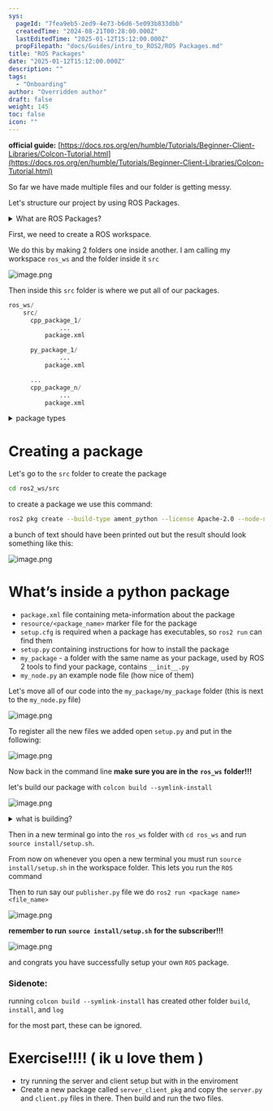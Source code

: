 ```yaml
---
sys:
  pageId: "7fea9eb5-2ed9-4e73-b6d6-5e093b833dbb"
  createdTime: "2024-08-21T00:28:00.000Z"
  lastEditedTime: "2025-01-12T15:12:00.000Z"
  propFilepath: "docs/Guides/intro_to_ROS2/ROS Packages.md"
title: "ROS Packages"
date: "2025-01-12T15:12:00.000Z"
description: ""
tags:
  - "Onboarding"
author: "Overridden author"
draft: false
weight: 145
toc: false
icon: ""
---
```


**official guide:** [https://docs.ros.org/en/humble/Tutorials/Beginner-Client-Libraries/Colcon-Tutorial.html](https://docs.ros.org/en/humble/Tutorials/Beginner-Client-Libraries/Colcon-Tutorial.html)

So far we have made multiple files and our folder is getting messy.

Let's structure our project by using ROS Packages.

<details>

<summary>What are ROS Packages?</summary>

ROS Packages are, as the name implies, packages of code that are highly sharable between ROS developers.

They consist of a folder, `package.xml` file, and source code

```python
      cpp_package_1/
		      ... imagine much code files here ..
          package.xml
```

</details>

First, we need to create a ROS workspace.

We do this by making 2 folders one inside another. I am calling my workspace `ros_ws` and the folder inside it `src`

![image.png](https://prod-files-secure.s3.us-west-2.amazonaws.com/d518164a-d88e-44d1-a4ee-3adb3bd8bce0/70706947-fd18-4537-a67b-e12946812d31/image.png?X-Amz-Algorithm=AWS4-HMAC-SHA256&X-Amz-Content-Sha256=UNSIGNED-PAYLOAD&X-Amz-Credential=ASIAZI2LB4667TQ4OU3I%2F20250404%2Fus-west-2%2Fs3%2Faws4_request&X-Amz-Date=20250404T140823Z&X-Amz-Expires=3600&X-Amz-Security-Token=IQoJb3JpZ2luX2VjEJ7%2F%2F%2F%2F%2F%2F%2F%2F%2F%2FwEaCXVzLXdlc3QtMiJHMEUCIGmLGpH%2FTMqqLHj2xAckGONw926sOea3%2BACgXRWxb3RoAiEAsIxyZnPAc03zZdaop%2BoY2spdk9g8BDMGdw7%2BE%2Bio5Nwq%2FwMIFxAAGgw2Mzc0MjMxODM4MDUiDAI8VZRINy1B%2BOfEsircA%2Btv6JAjMIcktLqLFIOUAyUNNYxHR8ZbFE0uRCxxiRuv5BN%2Fen%2FNoiS7YkGvPwaiMaWbBpWTwlnlZ8ymt5pNx2ud7g7Lr8k91tXZr0o%2FL3Jc%2BttpDZYA0M8jc5xXjA6Geboeixcm0anzCo%2Bn%2BvyIF9YqAZLC1%2BK8qRhKcgboTbV1ndMyR%2BnoJ8M1RyjH8q%2FunaoTfpo0VWSVmnWCusIHt5cs%2BSvPSf47p6N4KPGHUxE4PszBSl5ncZiSj%2BDGY33NeahgByJ64ErhNR9Kd%2FuSE%2FtdNmktXpZkTv19%2Fsl9veFtdl2n%2BuMuPEnVswNCDlrdoPmXXxxbizJ5ST7sO%2BXyEKpClxoSWNzoIscvs%2BiS3vjD9ki7QqzyfGJyXMrxpYMpY6lIGewWbXMSWUrzilIIm14d5Q3ueFI542w1YmmBDm8AqvjOEKiyem4bouzvn2HRBE%2BCnsVKPOfvF90FM8EkonOiRuguCYzrFlf94ukiVvQaZFzEURtXyYkOfUvcTS%2FJE%2BMwjxqkwL4tHPeklF2PNRif%2FPcfvJVfLee2%2F0GLqlB2%2BIxwCtfGGm0DYefx86H480MRSu8jHpQy8Y1Qi186BXa2xGXW7fdNaxt9B3xEn1EqM8204WlV2KHrQ25jMPvMv78GOqUBxRxY7DOYnMbRVCRWiuApnX7jbAjkZ%2BpWlUFPilnmkuKRDz4aL1bqBEbsTPg7HKd0yNhznkMQOmWsfqbo9QzDRqSaeDW6ov7AOvxoOeAVuGBpbkHDz%2BmNRKO3S9aSBot5CG1HMzroMOqN3nq7%2BiQPM5%2BSnRVYyw1cy8ltyFjgqTs%2BZhU3Uz2Frk3LqW9t3PoCWf9M%2BBNZAeKBazEIrGYcQTsKHe2d&X-Amz-Signature=74740bb312647330c5a7c15154158434258b30527bae0355232a58df7830ae94&X-Amz-SignedHeaders=host&x-id=GetObject)

Then inside this `src` folder is where we put all of our packages.

```python
ros_ws/
    src/
      cpp_package_1/
		      ...
          package.xml

      py_package_1/
		      ...
          package.xml

      ...
      cpp_package_n/
		      ...
          package.xml

```

<details>

<summary>package types</summary>

packages can be either `C++` or python.

the intern file structure is different for each but for this guide we will stick to creating python packages

</details>

# Creating a package

Let's go to the `src` folder to create the package

```bash
cd ros2_ws/src
```

to create a package we use this command:

```bash
ros2 pkg create --build-type ament_python --license Apache-2.0 --node-name my_node my_package
```

a bunch of text should have been printed out but the result should look something like this:

![image.png](https://prod-files-secure.s3.us-west-2.amazonaws.com/d518164a-d88e-44d1-a4ee-3adb3bd8bce0/e6cf1e3f-8512-4a3e-b131-079f800bf3e8/image.png?X-Amz-Algorithm=AWS4-HMAC-SHA256&X-Amz-Content-Sha256=UNSIGNED-PAYLOAD&X-Amz-Credential=ASIAZI2LB4667TQ4OU3I%2F20250404%2Fus-west-2%2Fs3%2Faws4_request&X-Amz-Date=20250404T140823Z&X-Amz-Expires=3600&X-Amz-Security-Token=IQoJb3JpZ2luX2VjEJ7%2F%2F%2F%2F%2F%2F%2F%2F%2F%2FwEaCXVzLXdlc3QtMiJHMEUCIGmLGpH%2FTMqqLHj2xAckGONw926sOea3%2BACgXRWxb3RoAiEAsIxyZnPAc03zZdaop%2BoY2spdk9g8BDMGdw7%2BE%2Bio5Nwq%2FwMIFxAAGgw2Mzc0MjMxODM4MDUiDAI8VZRINy1B%2BOfEsircA%2Btv6JAjMIcktLqLFIOUAyUNNYxHR8ZbFE0uRCxxiRuv5BN%2Fen%2FNoiS7YkGvPwaiMaWbBpWTwlnlZ8ymt5pNx2ud7g7Lr8k91tXZr0o%2FL3Jc%2BttpDZYA0M8jc5xXjA6Geboeixcm0anzCo%2Bn%2BvyIF9YqAZLC1%2BK8qRhKcgboTbV1ndMyR%2BnoJ8M1RyjH8q%2FunaoTfpo0VWSVmnWCusIHt5cs%2BSvPSf47p6N4KPGHUxE4PszBSl5ncZiSj%2BDGY33NeahgByJ64ErhNR9Kd%2FuSE%2FtdNmktXpZkTv19%2Fsl9veFtdl2n%2BuMuPEnVswNCDlrdoPmXXxxbizJ5ST7sO%2BXyEKpClxoSWNzoIscvs%2BiS3vjD9ki7QqzyfGJyXMrxpYMpY6lIGewWbXMSWUrzilIIm14d5Q3ueFI542w1YmmBDm8AqvjOEKiyem4bouzvn2HRBE%2BCnsVKPOfvF90FM8EkonOiRuguCYzrFlf94ukiVvQaZFzEURtXyYkOfUvcTS%2FJE%2BMwjxqkwL4tHPeklF2PNRif%2FPcfvJVfLee2%2F0GLqlB2%2BIxwCtfGGm0DYefx86H480MRSu8jHpQy8Y1Qi186BXa2xGXW7fdNaxt9B3xEn1EqM8204WlV2KHrQ25jMPvMv78GOqUBxRxY7DOYnMbRVCRWiuApnX7jbAjkZ%2BpWlUFPilnmkuKRDz4aL1bqBEbsTPg7HKd0yNhznkMQOmWsfqbo9QzDRqSaeDW6ov7AOvxoOeAVuGBpbkHDz%2BmNRKO3S9aSBot5CG1HMzroMOqN3nq7%2BiQPM5%2BSnRVYyw1cy8ltyFjgqTs%2BZhU3Uz2Frk3LqW9t3PoCWf9M%2BBNZAeKBazEIrGYcQTsKHe2d&X-Amz-Signature=37af9bd17a8ee7438cd76ec9c00c43ddca0ce945762d8498ad4589ba343a21d5&X-Amz-SignedHeaders=host&x-id=GetObject)

# What’s inside a python package

- `package.xml` file containing meta-information about the package
- `resource/<package_name>` marker file for the package
- `setup.cfg` is required when a package has executables, so `ros2 run` can find them
- `setup.py` containing instructions for how to install the package
- `my_package` - a folder with the same name as your package, used by ROS 2 tools to find your package, contains `__init__.py`
- `my_node.py` an example node file (how nice of them)

Let's move all of our code into the `my_package/my_package` folder (this is next to the `my_node.py` file)

![image.png](https://prod-files-secure.s3.us-west-2.amazonaws.com/d518164a-d88e-44d1-a4ee-3adb3bd8bce0/9ce58f11-0da9-4d3e-b86d-506a9685d378/image.png?X-Amz-Algorithm=AWS4-HMAC-SHA256&X-Amz-Content-Sha256=UNSIGNED-PAYLOAD&X-Amz-Credential=ASIAZI2LB4667TQ4OU3I%2F20250404%2Fus-west-2%2Fs3%2Faws4_request&X-Amz-Date=20250404T140823Z&X-Amz-Expires=3600&X-Amz-Security-Token=IQoJb3JpZ2luX2VjEJ7%2F%2F%2F%2F%2F%2F%2F%2F%2F%2FwEaCXVzLXdlc3QtMiJHMEUCIGmLGpH%2FTMqqLHj2xAckGONw926sOea3%2BACgXRWxb3RoAiEAsIxyZnPAc03zZdaop%2BoY2spdk9g8BDMGdw7%2BE%2Bio5Nwq%2FwMIFxAAGgw2Mzc0MjMxODM4MDUiDAI8VZRINy1B%2BOfEsircA%2Btv6JAjMIcktLqLFIOUAyUNNYxHR8ZbFE0uRCxxiRuv5BN%2Fen%2FNoiS7YkGvPwaiMaWbBpWTwlnlZ8ymt5pNx2ud7g7Lr8k91tXZr0o%2FL3Jc%2BttpDZYA0M8jc5xXjA6Geboeixcm0anzCo%2Bn%2BvyIF9YqAZLC1%2BK8qRhKcgboTbV1ndMyR%2BnoJ8M1RyjH8q%2FunaoTfpo0VWSVmnWCusIHt5cs%2BSvPSf47p6N4KPGHUxE4PszBSl5ncZiSj%2BDGY33NeahgByJ64ErhNR9Kd%2FuSE%2FtdNmktXpZkTv19%2Fsl9veFtdl2n%2BuMuPEnVswNCDlrdoPmXXxxbizJ5ST7sO%2BXyEKpClxoSWNzoIscvs%2BiS3vjD9ki7QqzyfGJyXMrxpYMpY6lIGewWbXMSWUrzilIIm14d5Q3ueFI542w1YmmBDm8AqvjOEKiyem4bouzvn2HRBE%2BCnsVKPOfvF90FM8EkonOiRuguCYzrFlf94ukiVvQaZFzEURtXyYkOfUvcTS%2FJE%2BMwjxqkwL4tHPeklF2PNRif%2FPcfvJVfLee2%2F0GLqlB2%2BIxwCtfGGm0DYefx86H480MRSu8jHpQy8Y1Qi186BXa2xGXW7fdNaxt9B3xEn1EqM8204WlV2KHrQ25jMPvMv78GOqUBxRxY7DOYnMbRVCRWiuApnX7jbAjkZ%2BpWlUFPilnmkuKRDz4aL1bqBEbsTPg7HKd0yNhznkMQOmWsfqbo9QzDRqSaeDW6ov7AOvxoOeAVuGBpbkHDz%2BmNRKO3S9aSBot5CG1HMzroMOqN3nq7%2BiQPM5%2BSnRVYyw1cy8ltyFjgqTs%2BZhU3Uz2Frk3LqW9t3PoCWf9M%2BBNZAeKBazEIrGYcQTsKHe2d&X-Amz-Signature=f78e400690d1a90b2722cf3f172ef82ddb034f63ff39a996b80adde4b2f1b355&X-Amz-SignedHeaders=host&x-id=GetObject)

To register all the new files we added open `setup.py` and put in the following:

![image.png](https://prod-files-secure.s3.us-west-2.amazonaws.com/d518164a-d88e-44d1-a4ee-3adb3bd8bce0/1cd7c262-4cae-4496-9d75-c178537d24a2/image.png?X-Amz-Algorithm=AWS4-HMAC-SHA256&X-Amz-Content-Sha256=UNSIGNED-PAYLOAD&X-Amz-Credential=ASIAZI2LB4667TQ4OU3I%2F20250404%2Fus-west-2%2Fs3%2Faws4_request&X-Amz-Date=20250404T140823Z&X-Amz-Expires=3600&X-Amz-Security-Token=IQoJb3JpZ2luX2VjEJ7%2F%2F%2F%2F%2F%2F%2F%2F%2F%2FwEaCXVzLXdlc3QtMiJHMEUCIGmLGpH%2FTMqqLHj2xAckGONw926sOea3%2BACgXRWxb3RoAiEAsIxyZnPAc03zZdaop%2BoY2spdk9g8BDMGdw7%2BE%2Bio5Nwq%2FwMIFxAAGgw2Mzc0MjMxODM4MDUiDAI8VZRINy1B%2BOfEsircA%2Btv6JAjMIcktLqLFIOUAyUNNYxHR8ZbFE0uRCxxiRuv5BN%2Fen%2FNoiS7YkGvPwaiMaWbBpWTwlnlZ8ymt5pNx2ud7g7Lr8k91tXZr0o%2FL3Jc%2BttpDZYA0M8jc5xXjA6Geboeixcm0anzCo%2Bn%2BvyIF9YqAZLC1%2BK8qRhKcgboTbV1ndMyR%2BnoJ8M1RyjH8q%2FunaoTfpo0VWSVmnWCusIHt5cs%2BSvPSf47p6N4KPGHUxE4PszBSl5ncZiSj%2BDGY33NeahgByJ64ErhNR9Kd%2FuSE%2FtdNmktXpZkTv19%2Fsl9veFtdl2n%2BuMuPEnVswNCDlrdoPmXXxxbizJ5ST7sO%2BXyEKpClxoSWNzoIscvs%2BiS3vjD9ki7QqzyfGJyXMrxpYMpY6lIGewWbXMSWUrzilIIm14d5Q3ueFI542w1YmmBDm8AqvjOEKiyem4bouzvn2HRBE%2BCnsVKPOfvF90FM8EkonOiRuguCYzrFlf94ukiVvQaZFzEURtXyYkOfUvcTS%2FJE%2BMwjxqkwL4tHPeklF2PNRif%2FPcfvJVfLee2%2F0GLqlB2%2BIxwCtfGGm0DYefx86H480MRSu8jHpQy8Y1Qi186BXa2xGXW7fdNaxt9B3xEn1EqM8204WlV2KHrQ25jMPvMv78GOqUBxRxY7DOYnMbRVCRWiuApnX7jbAjkZ%2BpWlUFPilnmkuKRDz4aL1bqBEbsTPg7HKd0yNhznkMQOmWsfqbo9QzDRqSaeDW6ov7AOvxoOeAVuGBpbkHDz%2BmNRKO3S9aSBot5CG1HMzroMOqN3nq7%2BiQPM5%2BSnRVYyw1cy8ltyFjgqTs%2BZhU3Uz2Frk3LqW9t3PoCWf9M%2BBNZAeKBazEIrGYcQTsKHe2d&X-Amz-Signature=34acb4af6614295aeeb80fd31d0d5860841042411486edd6a6f4c21ede860b08&X-Amz-SignedHeaders=host&x-id=GetObject)

Now back in the command line **make sure you are in the** **`ros_ws`** **folder!!!**

let's build our package with `colcon build --symlink-install`

![image.png](https://prod-files-secure.s3.us-west-2.amazonaws.com/d518164a-d88e-44d1-a4ee-3adb3bd8bce0/2f2a0d27-b173-48fd-b189-5f5c0ce65619/image.png?X-Amz-Algorithm=AWS4-HMAC-SHA256&X-Amz-Content-Sha256=UNSIGNED-PAYLOAD&X-Amz-Credential=ASIAZI2LB4667TQ4OU3I%2F20250404%2Fus-west-2%2Fs3%2Faws4_request&X-Amz-Date=20250404T140823Z&X-Amz-Expires=3600&X-Amz-Security-Token=IQoJb3JpZ2luX2VjEJ7%2F%2F%2F%2F%2F%2F%2F%2F%2F%2FwEaCXVzLXdlc3QtMiJHMEUCIGmLGpH%2FTMqqLHj2xAckGONw926sOea3%2BACgXRWxb3RoAiEAsIxyZnPAc03zZdaop%2BoY2spdk9g8BDMGdw7%2BE%2Bio5Nwq%2FwMIFxAAGgw2Mzc0MjMxODM4MDUiDAI8VZRINy1B%2BOfEsircA%2Btv6JAjMIcktLqLFIOUAyUNNYxHR8ZbFE0uRCxxiRuv5BN%2Fen%2FNoiS7YkGvPwaiMaWbBpWTwlnlZ8ymt5pNx2ud7g7Lr8k91tXZr0o%2FL3Jc%2BttpDZYA0M8jc5xXjA6Geboeixcm0anzCo%2Bn%2BvyIF9YqAZLC1%2BK8qRhKcgboTbV1ndMyR%2BnoJ8M1RyjH8q%2FunaoTfpo0VWSVmnWCusIHt5cs%2BSvPSf47p6N4KPGHUxE4PszBSl5ncZiSj%2BDGY33NeahgByJ64ErhNR9Kd%2FuSE%2FtdNmktXpZkTv19%2Fsl9veFtdl2n%2BuMuPEnVswNCDlrdoPmXXxxbizJ5ST7sO%2BXyEKpClxoSWNzoIscvs%2BiS3vjD9ki7QqzyfGJyXMrxpYMpY6lIGewWbXMSWUrzilIIm14d5Q3ueFI542w1YmmBDm8AqvjOEKiyem4bouzvn2HRBE%2BCnsVKPOfvF90FM8EkonOiRuguCYzrFlf94ukiVvQaZFzEURtXyYkOfUvcTS%2FJE%2BMwjxqkwL4tHPeklF2PNRif%2FPcfvJVfLee2%2F0GLqlB2%2BIxwCtfGGm0DYefx86H480MRSu8jHpQy8Y1Qi186BXa2xGXW7fdNaxt9B3xEn1EqM8204WlV2KHrQ25jMPvMv78GOqUBxRxY7DOYnMbRVCRWiuApnX7jbAjkZ%2BpWlUFPilnmkuKRDz4aL1bqBEbsTPg7HKd0yNhznkMQOmWsfqbo9QzDRqSaeDW6ov7AOvxoOeAVuGBpbkHDz%2BmNRKO3S9aSBot5CG1HMzroMOqN3nq7%2BiQPM5%2BSnRVYyw1cy8ltyFjgqTs%2BZhU3Uz2Frk3LqW9t3PoCWf9M%2BBNZAeKBazEIrGYcQTsKHe2d&X-Amz-Signature=2778441a223564af16c741f2337859f71ab667209ae838c05cd6a3a96da816c0&X-Amz-SignedHeaders=host&x-id=GetObject)

<details>

<summary>what is building?</summary>

if you are a CS major at Rose-Hulman you will learn the answer to this in CSSE132

but TLDR; is it combines all the code files into one program that can be run easily 

</details>

Then in a new terminal go into the `ros_ws` folder with `cd ros_ws` and run `source install/setup.sh`. 

From now on whenever you open a new terminal you must run `source install/setup.sh` in the workspace folder. This lets you run the `ROS` command

Then to run say our `publisher.py` file we do `ros2 run <package name> <file_name>`

![image.png](https://prod-files-secure.s3.us-west-2.amazonaws.com/d518164a-d88e-44d1-a4ee-3adb3bd8bce0/4f4b1219-3a44-4632-aa0a-ce3471699f59/image.png?X-Amz-Algorithm=AWS4-HMAC-SHA256&X-Amz-Content-Sha256=UNSIGNED-PAYLOAD&X-Amz-Credential=ASIAZI2LB4667TQ4OU3I%2F20250404%2Fus-west-2%2Fs3%2Faws4_request&X-Amz-Date=20250404T140823Z&X-Amz-Expires=3600&X-Amz-Security-Token=IQoJb3JpZ2luX2VjEJ7%2F%2F%2F%2F%2F%2F%2F%2F%2F%2FwEaCXVzLXdlc3QtMiJHMEUCIGmLGpH%2FTMqqLHj2xAckGONw926sOea3%2BACgXRWxb3RoAiEAsIxyZnPAc03zZdaop%2BoY2spdk9g8BDMGdw7%2BE%2Bio5Nwq%2FwMIFxAAGgw2Mzc0MjMxODM4MDUiDAI8VZRINy1B%2BOfEsircA%2Btv6JAjMIcktLqLFIOUAyUNNYxHR8ZbFE0uRCxxiRuv5BN%2Fen%2FNoiS7YkGvPwaiMaWbBpWTwlnlZ8ymt5pNx2ud7g7Lr8k91tXZr0o%2FL3Jc%2BttpDZYA0M8jc5xXjA6Geboeixcm0anzCo%2Bn%2BvyIF9YqAZLC1%2BK8qRhKcgboTbV1ndMyR%2BnoJ8M1RyjH8q%2FunaoTfpo0VWSVmnWCusIHt5cs%2BSvPSf47p6N4KPGHUxE4PszBSl5ncZiSj%2BDGY33NeahgByJ64ErhNR9Kd%2FuSE%2FtdNmktXpZkTv19%2Fsl9veFtdl2n%2BuMuPEnVswNCDlrdoPmXXxxbizJ5ST7sO%2BXyEKpClxoSWNzoIscvs%2BiS3vjD9ki7QqzyfGJyXMrxpYMpY6lIGewWbXMSWUrzilIIm14d5Q3ueFI542w1YmmBDm8AqvjOEKiyem4bouzvn2HRBE%2BCnsVKPOfvF90FM8EkonOiRuguCYzrFlf94ukiVvQaZFzEURtXyYkOfUvcTS%2FJE%2BMwjxqkwL4tHPeklF2PNRif%2FPcfvJVfLee2%2F0GLqlB2%2BIxwCtfGGm0DYefx86H480MRSu8jHpQy8Y1Qi186BXa2xGXW7fdNaxt9B3xEn1EqM8204WlV2KHrQ25jMPvMv78GOqUBxRxY7DOYnMbRVCRWiuApnX7jbAjkZ%2BpWlUFPilnmkuKRDz4aL1bqBEbsTPg7HKd0yNhznkMQOmWsfqbo9QzDRqSaeDW6ov7AOvxoOeAVuGBpbkHDz%2BmNRKO3S9aSBot5CG1HMzroMOqN3nq7%2BiQPM5%2BSnRVYyw1cy8ltyFjgqTs%2BZhU3Uz2Frk3LqW9t3PoCWf9M%2BBNZAeKBazEIrGYcQTsKHe2d&X-Amz-Signature=d03df42640b4796eb15e3e8a746f9dacece37e52117e082d9a0b62c3f8f69a38&X-Amz-SignedHeaders=host&x-id=GetObject)

**remember to run** **`source install/setup.sh`** **for the subscriber!!!**

![image.png](https://prod-files-secure.s3.us-west-2.amazonaws.com/d518164a-d88e-44d1-a4ee-3adb3bd8bce0/02121119-dad4-49ec-8356-c956108b4243/image.png?X-Amz-Algorithm=AWS4-HMAC-SHA256&X-Amz-Content-Sha256=UNSIGNED-PAYLOAD&X-Amz-Credential=ASIAZI2LB4667TQ4OU3I%2F20250404%2Fus-west-2%2Fs3%2Faws4_request&X-Amz-Date=20250404T140823Z&X-Amz-Expires=3600&X-Amz-Security-Token=IQoJb3JpZ2luX2VjEJ7%2F%2F%2F%2F%2F%2F%2F%2F%2F%2FwEaCXVzLXdlc3QtMiJHMEUCIGmLGpH%2FTMqqLHj2xAckGONw926sOea3%2BACgXRWxb3RoAiEAsIxyZnPAc03zZdaop%2BoY2spdk9g8BDMGdw7%2BE%2Bio5Nwq%2FwMIFxAAGgw2Mzc0MjMxODM4MDUiDAI8VZRINy1B%2BOfEsircA%2Btv6JAjMIcktLqLFIOUAyUNNYxHR8ZbFE0uRCxxiRuv5BN%2Fen%2FNoiS7YkGvPwaiMaWbBpWTwlnlZ8ymt5pNx2ud7g7Lr8k91tXZr0o%2FL3Jc%2BttpDZYA0M8jc5xXjA6Geboeixcm0anzCo%2Bn%2BvyIF9YqAZLC1%2BK8qRhKcgboTbV1ndMyR%2BnoJ8M1RyjH8q%2FunaoTfpo0VWSVmnWCusIHt5cs%2BSvPSf47p6N4KPGHUxE4PszBSl5ncZiSj%2BDGY33NeahgByJ64ErhNR9Kd%2FuSE%2FtdNmktXpZkTv19%2Fsl9veFtdl2n%2BuMuPEnVswNCDlrdoPmXXxxbizJ5ST7sO%2BXyEKpClxoSWNzoIscvs%2BiS3vjD9ki7QqzyfGJyXMrxpYMpY6lIGewWbXMSWUrzilIIm14d5Q3ueFI542w1YmmBDm8AqvjOEKiyem4bouzvn2HRBE%2BCnsVKPOfvF90FM8EkonOiRuguCYzrFlf94ukiVvQaZFzEURtXyYkOfUvcTS%2FJE%2BMwjxqkwL4tHPeklF2PNRif%2FPcfvJVfLee2%2F0GLqlB2%2BIxwCtfGGm0DYefx86H480MRSu8jHpQy8Y1Qi186BXa2xGXW7fdNaxt9B3xEn1EqM8204WlV2KHrQ25jMPvMv78GOqUBxRxY7DOYnMbRVCRWiuApnX7jbAjkZ%2BpWlUFPilnmkuKRDz4aL1bqBEbsTPg7HKd0yNhznkMQOmWsfqbo9QzDRqSaeDW6ov7AOvxoOeAVuGBpbkHDz%2BmNRKO3S9aSBot5CG1HMzroMOqN3nq7%2BiQPM5%2BSnRVYyw1cy8ltyFjgqTs%2BZhU3Uz2Frk3LqW9t3PoCWf9M%2BBNZAeKBazEIrGYcQTsKHe2d&X-Amz-Signature=e39de7fdb549531c662acc99412f087709e93d2e6e6ad47e1faf6dabd917a1db&X-Amz-SignedHeaders=host&x-id=GetObject)

and congrats you have successfully setup your own `ROS` package.

### Sidenote:

running `colcon build --symlink-install` has created other folder `build`, `install`, and `log`

for the most part, these can be ignored.

# Exercise!!!! ( ik u love them )

- try running the server and client setup but with in the enviroment
- Create a new package called `server_client_pkg` and copy the `server.py` and `client.py` files in there. Then build and run the two files.
